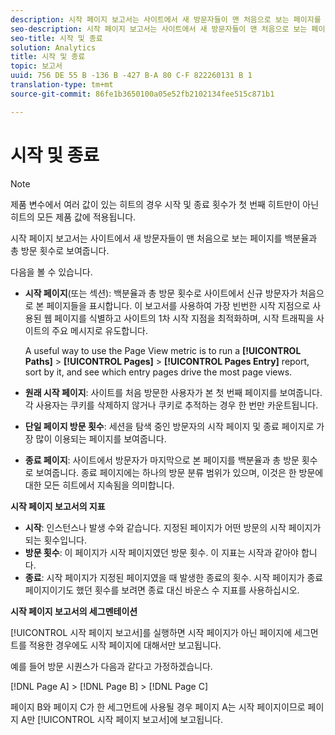 ```yaml
---
description: 시작 페이지 보고서는 사이트에서 새 방문자들이 맨 처음으로 보는 페이지를 백분율과 총 방문 횟수로 보여줍니다.
seo-description: 시작 페이지 보고서는 사이트에서 새 방문자들이 맨 처음으로 보는 페이지를 백분율과 총 방문 횟수로 보여줍니다.
seo-title: 시작 및 종료
solution: Analytics
title: 시작 및 종료
topic: 보고서
uuid: 756 DE 55 B -136 B -427 B-A 80 C-F 822260131 B 1
translation-type: tm+mt
source-git-commit: 86fe1b3650100a05e52fb2102134fee515c871b1

---
```



# 시작 및 종료

>[!NOTE]
>제품 변수에서 여러 값이 있는 히트의 경우 시작 및 종료 횟수가 첫 번째 히트만이 아닌 히트의 모든 제품 값에 적용됩니다.

시작 페이지 보고서는 사이트에서 새 방문자들이 맨 처음으로 보는 페이지를 백분율과 총 방문 횟수로 보여줍니다.

다음을 볼 수 있습니다.

* **시작 페이지**(또는 섹션): 백분율과 총 방문 횟수로 사이트에서 신규 방문자가 처음으로 본 페이지들을 표시합니다. 이 보고서를 사용하여 가장 빈번한 시작 지점으로 사용된 웹 페이지를 식별하고 사이트의 1차 시작 지점을 최적화하며, 시작 트래픽을 사이트의 주요 메시지로 유도합니다.

   A useful way to use the Page View metric is to run a **[!UICONTROL Paths]** &gt; **[!UICONTROL Pages]** &gt; **[!UICONTROL Pages Entry]** report, sort by it, and see which entry pages drive the most page views.

* **원래 시작 페이지**: 사이트를 처음 방문한 사용자가 본 첫 번째 페이지를 보여줍니다. 각 사용자는 쿠키를 삭제하지 않거나 쿠키로 추적하는 경우 한 번만 카운트됩니다.
* **단일 페이지 방문 횟수**: 세션을 탐색 중인 방문자의 시작 페이지 및 종료 페이지로 가장 많이 이용되는 페이지를 보여줍니다.
* **종료 페이지**: 사이트에서 방문자가 마지막으로 본 페이지를 백분율과 총 방문 횟수로 보여줍니다. 종료 페이지에는 하나의 방문 분류 범위가 있으며, 이것은 한 방문에 대한 모든 히트에서 지속됨을 의미합니다.

**시작 페이지 보고서의 지표**

* **시작**: 인스턴스나 발생 수와 같습니다. 지정된 페이지가 어떤 방문의 시작 페이지가 되는 횟수입니다.
* **방문 횟수**: 이 페이지가 시작 페이지였던 방문 횟수. 이 지표는 시작과 같아야 합니다.
* **종료**: 시작 페이지가 지정된 페이지였을 때 발생한 종료의 횟수. 시작 페이지가 종료 페이지이기도 했던 횟수를 보려면 종료 대신 바운스 수 지표를 사용하십시오.

**시작 페이지 보고서의 세그멘테이션**

[!UICONTROL 시작 페이지 보고서]를 실행하면 시작 페이지가 아닌 페이지에 세그먼트를 적용한 경우에도 시작 페이지에 대해서만 보고됩니다.

예를 들어 방문 시퀀스가 다음과 같다고 가정하겠습니다.

[!DNL Page A] &gt; [!DNL Page B] &gt; [!DNL Page C]

페이지 B와 페이지 C가 한 세그먼트에 사용될 경우 페이지 A는 시작 페이지이므로 페이지 A만 [!UICONTROL 시작 페이지 보고서]에 보고됩니다.
